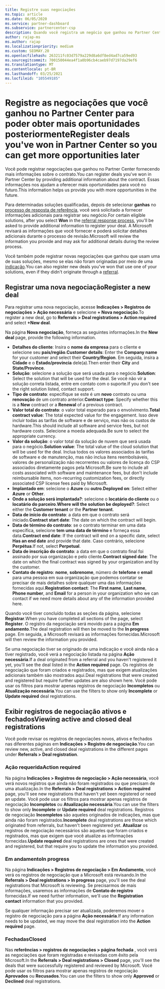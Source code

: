 ```yaml
---
title: Registre suas negociações
ms.topic: article
ms.date: 06/05/2020
ms.service: partner-dashboard
ms.subservice: partnercenter-csp
description: Quando você registra um negócio que ganhou no Partner Center, ele ajuda a Microsoft a fornecer mais oportunidades no futuro.
author: rajap-ms
ms.author: rajap
ms.localizationpriority: medium
ms.custom: SEOMAY.20
ms.openlocfilehash: 263211fc03d7579a229d8a6df8ed4ad7ca59ed93
ms.sourcegitcommit: 700150044ea4f1a0b96cb4caeb97d7197da29ef6
ms.translationtype: MT
ms.contentlocale: pt-BR
ms.lasthandoff: 03/25/2021
ms.locfileid: "105549185"
---
```

# <a name="register-deals-youve-won-in-partner-center-so-you-can-get-more-opportunities-later"></a><span data-ttu-id="54759-103">Registre as negociações que você ganhou no Partner Center para poder obter mais oportunidades posteriormente</span><span class="sxs-lookup"><span data-stu-id="54759-103">Register deals you've won in Partner Center so you can get more opportunities later</span></span>

<span data-ttu-id="54759-104">Você pode registrar negociações que ganhou no Partner Center fornecendo mais informações sobre o contrato.</span><span class="sxs-lookup"><span data-stu-id="54759-104">You can register deals you've won in Partner Center by providing additional information about the contract.</span></span> <span data-ttu-id="54759-105">Essas informações nos ajudam a oferecer mais oportunidades para você no futuro.</span><span class="sxs-lookup"><span data-stu-id="54759-105">This information helps us provide you with more opportunities in the future.</span></span>

<span data-ttu-id="54759-106">Para determinadas soluções qualificadas, depois de selecionar **ganhas** no [processo de resposta de referência](manage-leads.md), você será solicitado a fornecer informações adicionais para registrar seu negócio.</span><span class="sxs-lookup"><span data-stu-id="54759-106">For certain eligible solutions, after you select **Won** in the [referral response process](manage-leads.md), you'll be asked to provide additional information to register your deal.</span></span> <span data-ttu-id="54759-107">A Microsoft revisará as informações que você fornecer e poderá solicitar detalhes adicionais durante o processo de revisão.</span><span class="sxs-lookup"><span data-stu-id="54759-107">Microsoft will review the information you provide and may ask for additional details during the review process.</span></span>

<span data-ttu-id="54759-108">Você também pode registrar novas negociações que ganhou que usam uma de suas soluções, mesmo se elas não foram originadas por meio de uma [indicação](referrals.md).</span><span class="sxs-lookup"><span data-stu-id="54759-108">You can also register new deals you've won that use one of your solutions, even if they didn't originate through a [referral](referrals.md).</span></span> 

## <a name="register-a-new-deal"></a><span data-ttu-id="54759-109">Registrar uma nova negociação</span><span class="sxs-lookup"><span data-stu-id="54759-109">Register a new deal</span></span>

<span data-ttu-id="54759-110">Para registrar uma nova negociação, acesse **Indicações > Registros de negociações > Ação necessária** e selecione **+ Nova negociação**.</span><span class="sxs-lookup"><span data-stu-id="54759-110">To register a new deal, go to **Referrals > Deal registrations > Action required** and select **+New deal**.</span></span>

<span data-ttu-id="54759-111">Na página **Nova negociação**, forneça as seguintes informações.</span><span class="sxs-lookup"><span data-stu-id="54759-111">In the **New deal** page, provide the following information.</span></span>

- <span data-ttu-id="54759-112">**Detalhes do cliente**: Insira o **nome da empresa** para o cliente e selecione seu **país/região**.</span><span class="sxs-lookup"><span data-stu-id="54759-112">**Customer details**: Enter the **Company name** for your customer and select their **Country/Region**.</span></span> <span data-ttu-id="54759-113">Em seguida, insira a **Cidade** e o **Estado/província** dele(a).</span><span class="sxs-lookup"><span data-stu-id="54759-113">Then enter their **City** and **State/Province**.</span></span>
- <span data-ttu-id="54759-114">**Solução**: selecione a solução que será usada para o negócio.</span><span class="sxs-lookup"><span data-stu-id="54759-114">**Solution**: Select the solution that will be used for the deal.</span></span> <span data-ttu-id="54759-115">Se você não vir a solução correta listada, entre em contato com o suporte.</span><span class="sxs-lookup"><span data-stu-id="54759-115">If you don't see the right solution listed, contact support.</span></span>
- <span data-ttu-id="54759-116">**Tipo de contrato**: especifique se este é um **novo** contrato ou uma **renovação** de um contrato anterior.</span><span class="sxs-lookup"><span data-stu-id="54759-116">**Contract type**: Specify whether this is a **New** contract or a **Renewal** of a previous contract.</span></span>
- <span data-ttu-id="54759-117">**Valor total do contrato**: o valor total esperado para o envolvimento.</span><span class="sxs-lookup"><span data-stu-id="54759-117">**Total contract value**: The total expected value for the engagement.</span></span> <span data-ttu-id="54759-118">Isso deve incluir todas as tarifas de software e de serviço, mas não os custos de hardware.</span><span class="sxs-lookup"><span data-stu-id="54759-118">This should include all software and service fees, but not hardware costs.</span></span> <span data-ttu-id="54759-119">Selecione a moeda adequada.</span><span class="sxs-lookup"><span data-stu-id="54759-119">Be sure to select the appropriate currency.</span></span>
- <span data-ttu-id="54759-120">**Valor da solução**: o valor total da solução de nuvem que será usada para o negócio.</span><span class="sxs-lookup"><span data-stu-id="54759-120">**Solution value**: The total value of the cloud solution that will be used for the deal.</span></span> <span data-ttu-id="54759-121">Inclua todos os valores associados às tarifas de software e de manutenção, mas não inclua itens reembolsáveis, valores de personalização não recorrentes ou valores de licença do CSP associados diretamente pagos pela Microsoft.</span><span class="sxs-lookup"><span data-stu-id="54759-121">Be sure to include all costs associated with software and maintenance fees, but don't include reimbursable items, non-recurring customization fees, or directly associated CSP license fees paid by Microsoft.</span></span>
- <span data-ttu-id="54759-122">**Implantado em**: selecione o **Azure** ou **outro**.</span><span class="sxs-lookup"><span data-stu-id="54759-122">**Deployed on**: Select either **Azure** or **Other**.</span></span>
- <span data-ttu-id="54759-123">**Onde a solução será implantada?**: selecione o **locatário do cliente** ou o **locatário do parceiro**.</span><span class="sxs-lookup"><span data-stu-id="54759-123">**Where will the solution be deployed?**: Select either the **Customer tenant** or the **Partner tenant**.</span></span>
- <span data-ttu-id="54759-124">**Data de início do contrato**: a data em que o contrato será iniciado.</span><span class="sxs-lookup"><span data-stu-id="54759-124">**Contract start date**: The date on which the contract will begin.</span></span>
- <span data-ttu-id="54759-125">**Data de término do contrato**: se o contrato terminar em uma data específica, selecione **tem uma data de término** e forneça essa data.</span><span class="sxs-lookup"><span data-stu-id="54759-125">**Contract end date**: If the contract will end on a specific date, select **Has an end date** and provide that date.</span></span> <span data-ttu-id="54759-126">Caso contrário, selecione **Perpétua**.</span><span class="sxs-lookup"><span data-stu-id="54759-126">If not, select **Perpetual**.</span></span>
- <span data-ttu-id="54759-127">**Data de inscrição do contrato**: a data em que o contrato final foi assinado por sua organização e pelo cliente.</span><span class="sxs-lookup"><span data-stu-id="54759-127">**Contract signed date**: The date on which the final contract was signed by your organization and by the customer.</span></span>
- <span data-ttu-id="54759-128">**Contato de registro**: **nome**, **sobrenome**, número de **telefone** e **email** para uma pessoa em sua organização que podemos contatar se precisar de mais detalhes sobre qualquer uma das informações fornecidas aqui.</span><span class="sxs-lookup"><span data-stu-id="54759-128">**Registration contact**: The **First name**, **Last name**, **Phone number**, and **Email** for a person in your organization who we can contact if we need more details about any of the information provided here.</span></span>

<span data-ttu-id="54759-129">Quando você tiver concluído todas as seções da página, selecione **Registrar**.</span><span class="sxs-lookup"><span data-stu-id="54759-129">When you have completed all sections of the page, select **Register**.</span></span> <span data-ttu-id="54759-130">O registro da negociação será movido para a página **Em andamento**.</span><span class="sxs-lookup"><span data-stu-id="54759-130">The deal registration will then be moved to the **In progress** page.</span></span> <span data-ttu-id="54759-131">Em seguida, a Microsoft revisará as informações fornecidas.</span><span class="sxs-lookup"><span data-stu-id="54759-131">Microsoft will then review the information you provided.</span></span>

<span data-ttu-id="54759-132">Se uma negociação tiver se originado de uma indicação e você ainda não a tiver registrado, você verá a negociação listada na página **Ação necessária**.</span><span class="sxs-lookup"><span data-stu-id="54759-132">If a deal originated from a referral and you haven't registered it yet, you'll see the deal listed in the **Action required** page.</span></span> <span data-ttu-id="54759-133">Os registros de negociação que foram criados e registrados, mas que exigem atualizações adicionais também são mostrados aqui.</span><span class="sxs-lookup"><span data-stu-id="54759-133">Deal registrations that were created and registered but require further updates are also shown here.</span></span> <span data-ttu-id="54759-134">Você pode usar os filtros para mostrar apenas registros de negociação **Incompletos** ou **Atualização necessária**.</span><span class="sxs-lookup"><span data-stu-id="54759-134">You can use the filters to show only **Incomplete** or **Update required** deal registrations.</span></span>

## <a name="viewing-active-and-closed-deal-registrations"></a><span data-ttu-id="54759-135">Exibir registros de negociação ativos e fechados</span><span class="sxs-lookup"><span data-stu-id="54759-135">Viewing active and closed deal registrations</span></span>

<span data-ttu-id="54759-136">Você pode revisar os registros de negociações novos, ativos e fechados nas diferentes páginas em **Indicações > Registro de negociação**.</span><span class="sxs-lookup"><span data-stu-id="54759-136">You can review new, active, and closed deal registrations in the different pages under **Referrals > Deal registration**.</span></span>

### <a name="action-required"></a><span data-ttu-id="54759-137">Ação requerida</span><span class="sxs-lookup"><span data-stu-id="54759-137">Action required</span></span>

<span data-ttu-id="54759-138">Na página **Indicações > Registros de negociação > Ação necessária**, você verá novos registros que ainda não foram registrados ou que precisam de uma atualização.</span><span class="sxs-lookup"><span data-stu-id="54759-138">In the **Referrals > Deal registrations > Action required** page, you'll see new registrations that haven't yet been registered or need an update.</span></span> <span data-ttu-id="54759-139">Você pode usar os filtros para mostrar apenas registros de negociação **Incompletos** ou **Atualização necessária**.</span><span class="sxs-lookup"><span data-stu-id="54759-139">You can use the filters to show only **Incomplete** or **Update required** deal registrations.</span></span> <span data-ttu-id="54759-140">Registros de negociação **Incompletos** são aqueles originados de indicações, mas que ainda não foram registrados.</span><span class="sxs-lookup"><span data-stu-id="54759-140">**Incomplete** deal registrations are those which originated from referrals, but haven't been registered yet.</span></span> <span data-ttu-id="54759-141">**Atualizar** os registros de negociação necessários são aqueles que foram criados e registrados, mas que exigem que você atualize as informações fornecidas.</span><span class="sxs-lookup"><span data-stu-id="54759-141">**Update required** deal registrations are ones that were created and registered, but that require you to update the information you provided.</span></span>

### <a name="in-progress"></a><span data-ttu-id="54759-142">Em andamento</span><span class="sxs-lookup"><span data-stu-id="54759-142">In progress</span></span>

<span data-ttu-id="54759-143">Na página **Indicações > Registros de negociação > Em Andamento**, você verá os registros de negociação que a Microsoft está revisando.</span><span class="sxs-lookup"><span data-stu-id="54759-143">In the **Referrals > Deal registrations > In progress** page, you'll see the deal registrations that Microsoft is reviewing.</span></span> <span data-ttu-id="54759-144">Se precisarmos de mais informações, usaremos as informações de **Contato de registro** fornecidas.</span><span class="sxs-lookup"><span data-stu-id="54759-144">If we need further information, we'll use the **Registration contact** information that you provided.</span></span>

<span data-ttu-id="54759-145">Se qualquer informação precisar ser atualizada, poderemos mover o registro de negociação para a página **Ação necessária**.</span><span class="sxs-lookup"><span data-stu-id="54759-145">If any information needs to be updated, we may move the deal registration into the **Action required** page.</span></span>

### <a name="closed"></a><span data-ttu-id="54759-146">Fechadas</span><span class="sxs-lookup"><span data-stu-id="54759-146">Closed</span></span>

<span data-ttu-id="54759-147">Nas **referências > registros de negociações > página fechada** , você verá as negociações que foram registradas e revisadas com êxito pela Microsoft.</span><span class="sxs-lookup"><span data-stu-id="54759-147">In the **Referrals > Deal registrations > Closed** page, you'll see the deals that were successfully registered and reviewed by Microsoft.</span></span> <span data-ttu-id="54759-148">Você pode usar os filtros para mostrar apenas registros de negociação **Aprovados** ou **Recusados**.</span><span class="sxs-lookup"><span data-stu-id="54759-148">You can use the filters to show only **Approved** or **Declined** deal registrations.</span></span>
